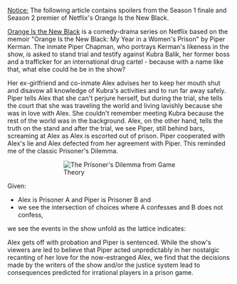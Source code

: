 <p><u>Notice:</u> The following article contains spoilers from the Season 1 finale and Season 2 premier of Netflix's Orange Is the New Black.</p>

<p><a href="https://en.wikipedia.org/wiki/Orange_Is_the_New_Black" target="_blank">Orange Is the New Black</a> is a comedy-drama series on Netflix based on the memoir "Orange Is the New Black: My Year in a Women's Prison" by Piper Kerman. The inmate Piper Chapman, who portrays Kerman's likeness in the show, is asked to stand trial and testify against Kubra Balik, her former boss and a trafficker for an international drug cartel - because with a name like that, what else could he be in the show?</p>

<p>Her ex-girlfriend and co-inmate Alex advises her to keep her mouth shut and disavow all knowledge of Kubra's activities and to run far away safely. Piper tells Alex that she can't perjure herself, but during the trial, she tells the court that she was traveling the world and living lavishly because she was in love with Alex. She couldn't remember meeting Kubra because the rest of the world was in the background. Alex, on the other hand, tells the truth on the stand and after the trial, we see Piper, still behind bars, screaming at Alex as Alex is escorted out of prison. Piper cooperated with Alex's lie and Alex defected from her agreement with Piper. This reminded me of the classic Prisoner's Dilemma.</p>

<p style="margin-left:auto;margin-right:auto;width:50%;"><img src="http://ingrimayne.com/econ/IndividualGroup/PD-1.gif" alt="The Prisoner's Dilemma from Game Theory" /></p>

<p>Given:</p>
<ul>
<li>Alex is Prisoner A and Piper is Prisoner B and</li>
<li>we see the intersection of choices where A confesses and B does not confess,</li>
</ul>

<p>we see the events in the show unfold as the lattice indicates:</p>
<p>Alex gets off with probation and Piper is sentenced. While the show's viewers are led to believe that Piper acted unpredictably in her nostalgic recanting of her love for the now-estranged Alex, we find that the decisions made by the writers of the show and/or the justice system lead to consequences predicted for irrational players in a prison game.</p>